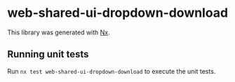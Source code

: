 # web-shared-ui-dropdown-download

This library was generated with [Nx](https://nx.dev).

## Running unit tests

Run `nx test web-shared-ui-dropdown-download` to execute the unit tests.
